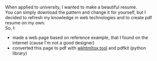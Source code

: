 When applied to university, I wanted to make a beautiful resume. <br> 
You can simply download the pattern and change it for yourself, but I decided to refresh my knowledge in web technologies and to create pdf resume on my own. <br>
So, I:
 - made a web page based on reference example, that I found on the internet (cause I'm not a good designer)
 - converted this page to pdf with <a href='https://wkhtmltopdf.org/downloads.html' target='_blank'>wkhtmltox tool</a> and pdfkit (python library)
